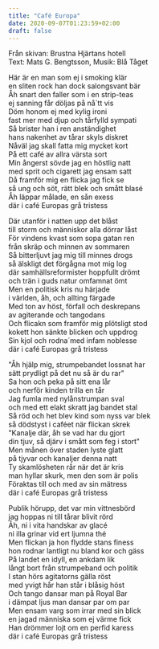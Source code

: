 ```yaml
---
title: "Café Europa"
date: 2020-09-07T01:23:59+02:00
draft: false
---
```


Från skivan: Brustna Hjärtans hotell <br>
Text: Mats G. Bengtsson, Musik: Blå Tåget <br>



Här är en man som ej i smoking klär <br>
en sliten rock han dock salongsvant bär <br>
Åh snart den faller som i en strip-teas <br>
ej sanning får döljas på nå´tt vis <br>
Döm honom ej med kylig ironi <br>
fast mer med djup och tårfylld sympati <br>
Så brister han i ren anständighet <br>
hans nakenhet av tårar skyls diskret <br>
Nåväl jag skall fatta mig mycket kort <br>
På ett café av allra värsta sort <br>
Min ångerst sövde jag en höstlig natt <br>
med sprit och cigarett jag ensam satt <br>
Då framför mig en flicka jag fick se <br>
så ung och söt, rätt blek och smått blasé <br>
Åh läppar målade, en sån exess <br>
där i café Europas grå tristess <br>


Där utanför i natten upp det blåst <br>
till storm och människor alla dörrar låst <br>
För vindens kvast som sopa gatan ren <br>
från skräp och minnen av sommaren <br>
Så bitterljuvt jag mig till minnes drogs <br>
så älskligt det förgågna mot mig log <br>
där samhällsreformister hoppfullt drömt <br>
och trän i guds natur omfamnat ömt <br>
Men en politisk kris nu härjade <br>
i världen, åh, och allting färgade <br>
Med ton av höst, förfall och deskrepans <br>
av agiterande och tangodans <br>
Och flicakn som framför mig plötsligt stod <br>
kokett hon sänkte blicken och uppdrog <br>
Sin kjol och rodna´med infam noblesse <br>
där i café Europas grå tristess <br>

"Åh hjälp mig, strumpebandet lossnat har <br>
sätt prydligt på det nu så är du rar" <br>
Sa hon och peka på sitt ena lår <br>
och nerför kinden trilla en tår <br>
Jag fumla med nylånstrumpan sval <br>
och med ett elakt skratt jag bandet stal <br>
Så röd och het blev kind som nyss var blek <br>
så dödstyst i caféet när flickan skrek <br>
"Kanalje där, åh se vad har du gjort <br>
din tjuv, så djärv i smått som feg i stort" <br>
Men månen över staden lyste glatt <br>
på tjyvar och kanaljer denna natt <br>
Ty skamlösheten rår när det är kris <br>
man hyllar skurk, men den som är polis <br>
Föraktas till och med av sin mätress <br>
där i café Europas grå tristess <br>

 
Publik hörupp, det var min vittnesbörd <br>
jag hoppas ni till tårar blivit rörd <br>
Åh, ni i vita handskar av glacé <br>
ni illa grinar vid ert ljumna thé <br>
Men flickan ja hon flydde stans finess <br>
hon rodnar lantligt nu bland kor och gäss <br>
På landet en idyll, en ankdam lik <br>
långt bort från strumpeband och politik <br>
I stan hörs agitatorns gälla röst <br>
med yvigt hår han står i blåsig höst <br>
Och tango dansar man på Royal Bar <br>
i dämpat ljus man dansar par om par <br>
Men ensam varg som irrar med sin blick <br>
en jagad människa som ej värme fick <br>
Han drömmer lojt om en perfid karess <br>
där i café Europas grå tristess <br>
